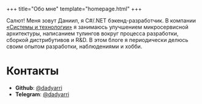 +++
title="Обо мне"
template="homepage.html"
+++

Салют! Меня зовут Даниил, я C#/.NET бэкенд-разработчик. В компании [&laquo;Системы и технологии&raquo;](https://sicon.ru) я занимаюсь улучшением микросервисной архитектуры, написанием тулингов вокруг процесса разработки, сборкой дистрибутивов и R&D. В этом блоге я периодически делюсь своим опытом разработки, наблюдениями и хобби.

# Контакты

- **Github**: [@dadyarri](https://github.com/dadyarri)
- **Telegram**: [@dadyarri](https://t.me/dadyarri)